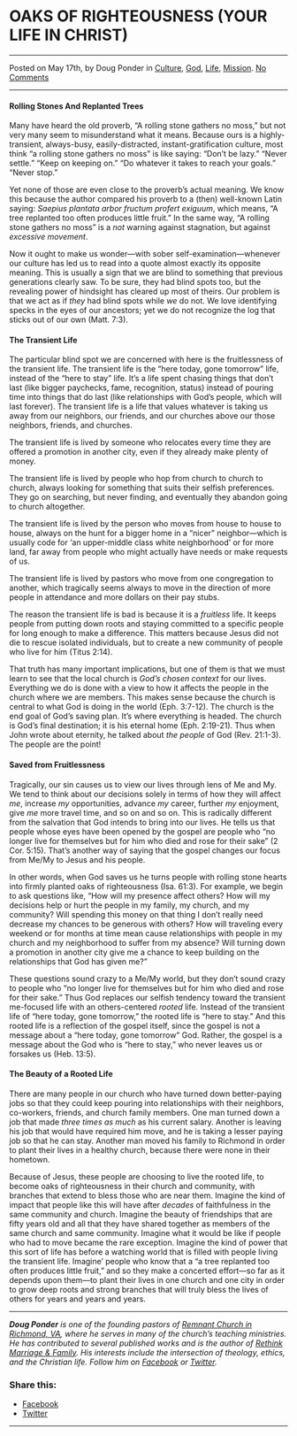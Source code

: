 OAKS OF RIGHTEOUSNESS (YOUR LIFE IN CHRIST)
===========================================

* * *

Posted on May 17th, by Doug Ponder in [Culture](http://www.remnantresource.org/category/culture/), [God](http://www.remnantresource.org/category/god/), [Life](http://www.remnantresource.org/category/life/), [Mission](http://www.remnantresource.org/category/mission/). [No Comments](http://www.remnantresource.org/oaks-of-righteousness-life-in-christ/#respond)

* * *

#### Rolling Stones And Replanted Trees

Many have heard the old proverb, “A rolling stone gathers no moss,” but not very many seem to misunderstand what it means. Because ours is a highly-transient, always-busy, easily-distracted, instant-gratification culture, most think “a rolling stone gathers no moss” is like saying: “Don’t be lazy.” “Never settle.” “Keep on keeping on.” “Do whatever it takes to reach your goals.” “Never stop.”

Yet none of those are even close to the proverb’s actual meaning. We know this because the author compared his proverb to a (then) well-known Latin saying: _Saepius plantata arbor fructum profert exiguum_, which means, “A tree replanted too often produces little fruit.” In the same way, “A rolling stone gathers no moss” is a _not_ warning against stagnation, but against _excessive movement_.

Now it ought to make us wonder—with sober self-examination—whenever our culture has led us to read into a quote almost exactly its opposite meaning. This is usually a sign that we are blind to something that previous generations clearly saw. To be sure, they had blind spots too, but the revealing power of hindsight has cleared up most of theirs. Our problem is that we act as if _they_ had blind spots while _we_ do not. We love identifying specks in the eyes of our ancestors; yet we do not recognize the log that sticks out of our own (Matt. 7:3).

#### The Transient Life

The particular blind spot we are concerned with here is the fruitlessness of the transient life. The transient life is the “here today, gone tomorrow” life, instead of the “here to stay” life. It’s a life spent chasing things that don’t last (like bigger paychecks, fame, recognition, status) instead of pouring time into things that do last (like relationships with God’s people, which will last forever). The transient life is a life that values whatever is taking us away from our neighbors, our friends, and our churches above our those neighbors, friends, and churches.

The transient life is lived by someone who relocates every time they are offered a promotion in another city, even if they already make plenty of money.

The transient life is lived by people who hop from church to church to church, always looking for something that suits their selfish preferences. They go on searching, but never finding, and eventually they abandon going to church altogether.

The transient life is lived by the person who moves from house to house to house, always on the hunt for a bigger home in a “nicer” neighbor—which is usually code for ‘an upper-middle class white neighborhood’ or for more land, far away from people who might actually have needs or make requests of us.

The transient life is lived by pastors who move from one congregation to another, which tragically seems always to move in the direction of more people in attendance and more dollars on their pay stubs.

The reason the transient life is bad is because it is a _fruitless_ life. It keeps people from putting down roots and staying committed to a specific people for long enough to make a difference. This matters because Jesus did not die to rescue isolated individuals, but to create a new community of people who live for him (Titus 2:14).

That truth has many important implications, but one of them is that we must learn to see that the local church is _God’s chosen context_ for our lives. Everything we do is done with a view to how it affects the people in the church where we are members. This makes sense because the church is central to what God is doing in the world (Eph. 3:7-12). The church is the end goal of God’s saving plan. It’s where everything is headed. The church is God’s final destination; it is his eternal home (Eph. 2:19-21). Thus when John wrote about eternity, he talked about _the people_ of God (Rev. 21:1-3). The people are the point!

#### Saved from Fruitlessness

Tragically, our sin causes us to view our lives through lens of Me and My. We tend to think about our decisions solely in terms of how they will affect _me_, increase _my_ opportunities, advance _my_ career, further _my_ enjoyment, give _me_ more travel time, and so on and so on. This is radically different from the salvation that God intends to bring into our lives. He tells us that people whose eyes have been opened by the gospel are people who “no longer live for themselves but for him who died and rose for their sake” (2 Cor. 5:15). That’s another way of saying that the gospel changes our focus from Me/My to Jesus and his people.

In other words, when God saves us he turns people with rolling stone hearts into firmly planted oaks of righteousness (Isa. 61:3). For example, we begin to ask questions like, “How will my presence affect others? How will my decisions help or hurt the people in my family, my church, and my community? Will spending this money on that thing I don’t really need decrease my chances to be generous with others? How will traveling every weekend or for months at time mean cause relationships with people in my church and my neighborhood to suffer from my absence? Will turning down a promotion in another city give me a chance to keep building on the relationships that God has given me?”

These questions sound crazy to a Me/My world, but they don’t sound crazy to people who “no longer live for themselves but for him who died and rose for their sake.” Thus God replaces our selfish tendency toward the transient me-focused life with an others-centered _rooted_ life. Instead of the transient life of “here today, gone tomorrow,” the rooted life is “here to stay.” And this rooted life is a reflection of the gospel itself, since the gospel is not a message about a “here today, gone tomorrow” God. Rather, the gospel is a message about the God who is “here to stay,” who never leaves us or forsakes us (Heb. 13:5).

#### The Beauty of a Rooted Life

There are many people in our church who have turned down better-paying jobs so that they could keep pouring into relationships with their neighbors, co-workers, friends, and church family members. One man turned down a job that made _three times as much_ as his current salary. Another is leaving his job that would have required him move, and he is taking a lesser paying job so that he can stay. Another man moved his family to Richmond in order to plant their lives in a healthy church, because there were none in their hometown.

Because of Jesus, these people are choosing to live the rooted life, to become oaks of righteousness in their church and community, with branches that extend to bless those who are near them. Imagine the kind of impact that people like this will have after _decades_ of faithfulness in the same community and church. Imagine the beauty of friendships that are fifty years old and all that they have shared together as members of the same church and same community. Imagine what it would be like if people who had to move became the rare exception. Imagine the kind of power that this sort of life has before a watching world that is filled with people living the transient life. Imagine’ people who know that a “a tree replanted too often produces little fruit,” and so they make a concerted effort—so far as it depends upon them—to plant their lives in one church and one city in order to grow deep roots and strong branches that will truly bless the lives of others for years and years and years.

* * *

_**Doug Ponder** is one of the founding pastors of [Remnant Church in Richmond, VA](http://www.remnantrichmond.org/), where he serves in many of the church’s teaching ministries. He has contributed to several published works and is the author of [Rethink Marriage & Family](http://www.remnantrichmond.org/mediafiles/uploaded/r/0e1604567_rethink-marriage-and-family-ebook.pdf). His interests include the intersection of theology, ethics, and the Christian life. Follow him on_ _[Facebook](https://www.facebook.com/authordougponder) or [Twitter](https://twitter.com/dougponder)._

### Share this:

*   [Facebook](http://www.remnantresource.org/oaks-of-righteousness-life-in-christ/?share=facebook "Click to share on Facebook")
*   [Twitter](http://www.remnantresource.org/oaks-of-righteousness-life-in-christ/?share=twitter "Click to share on Twitter")

  

* * *
